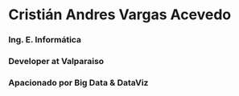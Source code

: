 # Cristián Andres Vargas Acevedo

### Ing. E. Informática
### Developer at Valparaiso

### Apacionado por Big Data & DataViz

